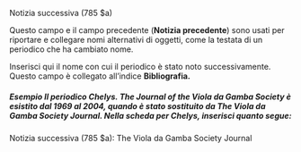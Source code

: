 Notizia successiva (785 $a)

Questo campo e il campo precedente (**Notizia precedente**) sono usati per riportare e collegare nomi alternativi di oggetti, come la testata di un periodico che ha cambiato nome.  

Inserisci qui il nome con cui il periodico è stato noto successivamente. Questo campo è collegato all’indice **Bibliografia.**

##### Esempio Il periodico _Chelys. The Journal of the Viola da Gamba Society_ è esistito dal 1969 al 2004, quando è stato sostituito da _The Viola da Gamba Society Journal_. Nella scheda per _Chelys_, inserisci quanto segue:  
Notizia successiva (785 $a): The Viola da Gamba Society Journal